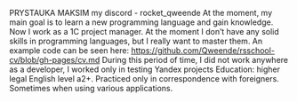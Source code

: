 PRYSTAUKA MAKSIM
my discord - rocket_qweende
At the moment, my main goal is to learn a new programming language and gain knowledge. Now I work as a 1C project manager.
At the moment I don’t have any solid skills in programming languages, but I really want to master them.
An example code can be seen here: https://github.com/Qweende/rsschool-cv/blob/gh-pages/cv.md
During this period of time, I did not work anywhere as a developer, I worked only in testing Yandex projects
Education: higher legal
English level a2+. Practiced only in correspondence with foreigners. Sometimes when using various applications.
